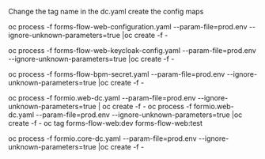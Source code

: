 Change the tag name in the dc.yaml
create the config maps

oc process -f forms-flow-web-configuration.yaml --param-file=prod.env --ignore-unknown-parameters=true |oc create -f -

oc process -f forms-flow-web-keycloak-config.yaml --param-file=prod.env --ignore-unknown-parameters=true |oc create -f -

oc process -f forms-flow-bpm-secret.yaml --param-file=prod.env --ignore-unknown-parameters=true |oc create -f -





oc process -f formio.web-dc.yaml --param-file=prod.env --ignore-unknown-parameters=true  | oc create -f -
oc process -f formio.web-dc.yaml --param-file=prod.env --ignore-unknown-parameters=true |oc create -f -
oc tag forms-flow-web:dev forms-flow-web:test


oc process -f formio.core-dc.yaml --param-file=prod.env --ignore-unknown-parameters=true |oc create -f -
